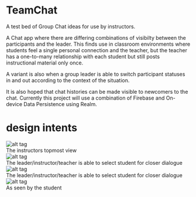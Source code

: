# TeamChat
A test bed of Group Chat ideas for use by instructors.

A Chat app where there are differing combinations of visibilty between the participants and the leader. This finds use in classroom environments where students feel a single personal connection and the teacher, but the teacher has a one-to-many relationship with each student but still posts instructional material only once.

A variant is also when a group leader is able to switch participant statuses in and out according to the context of the situation.

It is also hoped that chat histories can be made visible to newcomers to the chat. 
Currently this project will use a combination of Firebase and On-device Data Persistence using Realm.

# design intents
![alt tag](http://www.u8nc.com.au/apps/teamchat/Overview.png "An Overview as first seen by the leader")
<br>
The instructors topmost view
<br>
![alt tag](http://www.u8nc.com.au/apps/teamchat/Selection.png "A Teacher makes a Selection")
<br>
The leader/instructor/teacher is able to select student for closer dialogue
<br>
![alt tag](http://www.u8nc.com.au/apps/teamchat/Interaction.png "An instructor interacting")
<br>
The leader/instructor/teacher is able to select student for closer dialogue
<br>
![alt tag](http://www.u8nc.com.au/apps/teamchat/Student.png "As seen by the student")
<br>
As seen by the student
